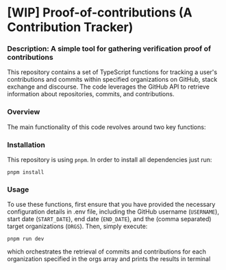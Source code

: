 # [WIP] Proof-of-contributions (A Contribution Tracker)

### Description: A simple tool for gathering verification proof of contributions

This repository contains a set of TypeScript functions for tracking a user's contributions and commits within specified organizations on GitHub, stack exchange and discourse. 
The code leverages the GitHub API to retrieve information about repositories, commits, and contributions.

### Overview

The main functionality of this code revolves around two key functions:

### Installation

This repository is using `pnpm`. In order to install all dependencies just run:
```
pnpm install
```

### Usage
To use these functions, first ensure that you have provided the necessary configuration details in .env file, including the GitHub username (`USERNAME`), start date (`START_DATE`), end date (`END_DATE`), and the (comma separated) target organizations (`ORGS`). Then, simply execute:

```
pnpm run dev
```

which orchestrates the retrieval of commits and contributions for each organization specified in the orgs array and prints the results in terminal
